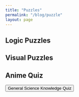 ```yaml
---
title: "Puzzles"
permalink: "/blog/puzzle"
layout: page
---
```


## Logic Puzzles

<!-- Add your logic puzzles here -->

## Visual Puzzles

<!-- Add your visual puzzles here -->

## Anime Quiz

<button onclick="openQuizPopup()">General Science Knowledge Quiz</button>

<div id="quiz-popup" style="display: none;">
  <h2>General Science Knowledge Quiz</h2>
  <div id="science-quiz">
    <!-- The quiz questions will be dynamically added here -->
  </div>
  <button onclick="closeQuizPopup()">Close Quiz</button>
</div>

<script>
  // Fetch the quiz data and create the questions
  fetch('https://opentdb.com/api.php?amount=5&category=17')
    .then(response => response.json())
    .then(data => {
      const questions = data.results;

      questions.forEach((question, index) => {
        const options = [...question.incorrect_answers, question.correct_answer];
        options.sort(() => Math.random() - 0.5); // Shuffle the options

        // Create a container for each question
        const questionContainer = document.createElement('div');
        questionContainer.classList.add('quiz-question');
        questionContainer.innerHTML = `
          <p>${question.question}</p>
          <ul class="quiz-options">
            ${options.map((option, optionIndex) => `
              <li data-correct="${option === question.correct_answer ? 'true' : 'false'}">${option}</li>
            `).join('')}
          </ul>
          <p class="quiz-feedback"></p>
        `;

        // Attach click event to options for this question only
        const optionElements = questionContainer.querySelectorAll('.quiz-options li');
        optionElements.forEach(option => {
          option.addEventListener('click', function() {
            const correct = this.getAttribute('data-correct') === 'true';
            const feedback = this.parentElement.nextElementSibling;
            feedback.textContent = correct ? 'Correct!' : 'Incorrect!';
            feedback.style.color = correct ? 'green' : 'red';

            optionElements.forEach(elem => {
              elem.style.pointerEvents = 'none'; // Disable further clicks
              if (elem.getAttribute('data-correct') === 'true') {
                elem.style.color = 'green';
              }
            });
          });
        });

        // Append the question container to the quiz pop-up container
        const quizContainer = document.getElementById('science-quiz');
        quizContainer.appendChild(questionContainer);
      });
    })
    .catch(error => {
      console.error('Error fetching quiz:', error);
    });

  // Functions to open and close the quiz pop-up
  function openQuizPopup() {
    const quizPopup = document.getElementById("quiz-popup");
    quizPopup.style.display = "block";
  }

  function closeQuizPopup() {
    const quizPopup = document.getElementById("quiz-popup");
    quizPopup.style.display = "none";
  }
</script>

<style>
  button {
    margin-bottom: 10px;
  }
  .quiz-options li {
    cursor: pointer;
  }
</style>
